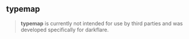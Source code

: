 ## typemap

> **typemap** is currently not intended for use by third parties and was
> developed specifically for darkflare.

